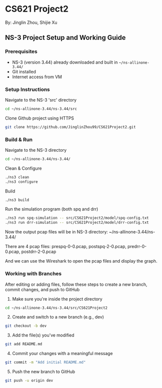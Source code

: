 # CS621 Project2

By: Jinglin Zhou, Shijie Xu

## NS-3 Project Setup and Working Guide

### Prerequisites

- NS-3 (version 3.44) already downloaded and built in `~/ns-allinone-3.44/`
- Git installed
- Internet access from VM

### Setup Instructions

Navigate to the NS-3 'src' directory

```bash
cd ~/ns-allinone-3.44/ns-3.44/src
```

Clone Github project using HTTPS

```bash
git clone https://github.com/JinglinZhou99/CS621Project2.git
```

### Build & Run

Navigate to the NS-3 directory

```bash
cd ~/ns-allinone-3.44/ns-3.44/
```

Clean & Configure

```bash
./ns3 clean
./ns3 configure
```

Build

```bash
./ns3 build
```

Run the simulation program (both spq and drr)

```bash
./ns3 run spq-simulation -- src/CS621Project2/model/spq-config.txt
./ns3 run drr-simulation -- src/CS621Project2/model/drr-config.txt
```

Now the output pcap files will be in NS-3 directory: ~/ns-allinone-3.44/ns-3.44/

There are 4 pcap files: prespq-0-0.pcap, postspq-2-0.pcap, predrr-0-0.pcap, postdrr-2-0.pcap

And we can use the Wireshark to open the pcap files and display the graph.

### Working with Branches

After editing or adding files, follow these steps to create a new branch, commit changes, and push to GitHub

1. Make sure you're inside the project directory

```bash
cd ~/ns-allinone-3.44/ns-3.44/src/CS621Project2
```

2. Create and switch to a new branch (e.g., dev)

```bash
git checkout -b dev
```

3. Add the file(s) you've modified

```bash
git add README.md
```
4. Commit your changes with a meaningful message

```bash
git commit -m "Add initial README.md"
```

5. Push the new branch to GitHub

```bash
git push -u origin dev
```
